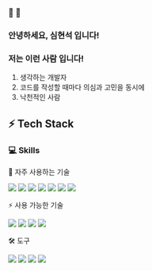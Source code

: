 ### 👋 👋 
### 안녕하세요, 심현석 입니다!

### 저는 이런 사람 입니다!

1. 생각하는 개발자
2. 코드를 작성할 때마다 의심과 고민을 동시에
3. 낙천적인 사람 

## ⚡ Tech Stack



### 💻  Skills

 🌱 자주 사용하는 기술
 <p>
<img src="https://img.shields.io/badge/Java-007396?style=for-the-badge&logo=java&logoColor=white">
<img src="https://img.shields.io/badge/Spring_Framework-6DB33F?style=for-the-badge&logo=spring&logoColor=white">
<img src="https://img.shields.io/badge/Spring_Boot-6DB33F?style=for-the-badge&logo=springboot&logoColor=white">
<img src="https://img.shields.io/badge/JPA-003B57?style=for-the-badge&logo=hibernate&logoColor=white">
<img src="https://img.shields.io/badge/MyBatis-1B1B1B?style=for-the-badge&logo=mybatis&logoColor=white">
<img src="https://img.shields.io/badge/MySQL-4479A1?style=for-the-badge&logo=mysql&logoColor=white">
<img src="https://img.shields.io/badge/PostgreSQL-4479A1?style=for-the-badge&logo=postgresql&logoColor=white">
 </p>
⚡ 사용 가능한 기술
<p>
  <img src="https://img.shields.io/badge/JSP-007396?style=for-the-badge&logo=apache&logoColor=white">
  <img src="https://img.shields.io/badge/HTML-E34F26?style=for-the-badge&logo=html5&logoColor=white">
  <img src="https://img.shields.io/badge/CSS-1572B6?style=for-the-badge&logo=css3&logoColor=white">
  <img src="https://img.shields.io/badge/JavaScript-F7DF1E?style=for-the-badge&logo=javascript&logoColor=white">
</p>
🛠 도구
<p>
  <img src="https://img.shields.io/badge/Git-F05032?style=for-the-badge&logo=git&logoColor=white">
  <img src="https://img.shields.io/badge/Docker-2496ED?style=for-the-badge&logo=docker&logoColor=white">
  <img src="https://img.shields.io/badge/Docker_Compose-2496ED?style=for-the-badge&logo=docker&logoColor=white">
  <img src="https://img.shields.io/badge/Redis-D92C2F?style=for-the-badge&logo=redis&logoColor=white">
</p>

